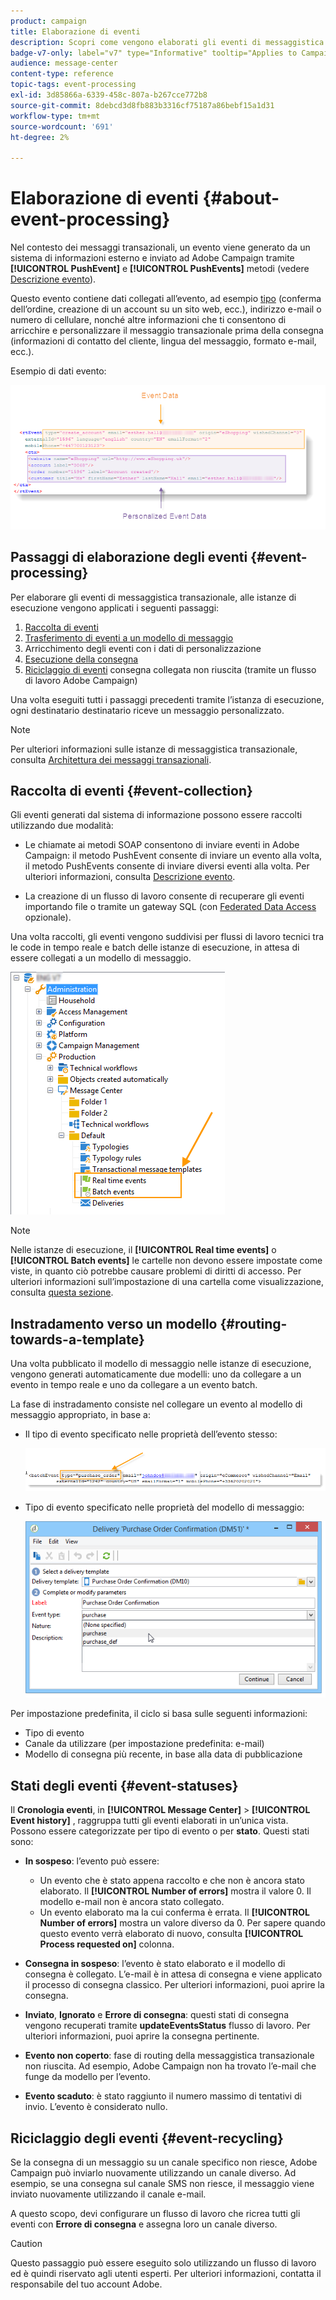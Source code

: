 ```yaml
---
product: campaign
title: Elaborazione di eventi
description: Scopri come vengono elaborati gli eventi di messaggistica transazionale in Adobe Campaign Classic
badge-v7-only: label="v7" type="Informative" tooltip="Applies to Campaign Classic v7 only"
audience: message-center
content-type: reference
topic-tags: event-processing
exl-id: 3d85866a-6339-458c-807a-b267cce772b8
source-git-commit: 8debcd3d8fb883b3316cf75187a86bebf15a1d31
workflow-type: tm+mt
source-wordcount: '691'
ht-degree: 2%

---
```


# Elaborazione di eventi {#about-event-processing}



Nel contesto dei messaggi transazionali, un evento viene generato da un sistema di informazioni esterno e inviato ad Adobe Campaign tramite **[!UICONTROL PushEvent]** e **[!UICONTROL PushEvents]** metodi (vedere [Descrizione evento](../../message-center/using/event-description.md)).

Questo evento contiene dati collegati all’evento, ad esempio [tipo](../../message-center/using/creating-event-types.md) (conferma dell’ordine, creazione di un account su un sito web, ecc.), indirizzo e-mail o numero di cellulare, nonché altre informazioni che ti consentono di arricchire e personalizzare il messaggio transazionale prima della consegna (informazioni di contatto del cliente, lingua del messaggio, formato e-mail, ecc.).

Esempio di dati evento:

![](assets/messagecenter_events_request_001.png)

## Passaggi di elaborazione degli eventi {#event-processing}

Per elaborare gli eventi di messaggistica transazionale, alle istanze di esecuzione vengono applicati i seguenti passaggi:

1. [Raccolta di eventi](#event-collection)
1. [Trasferimento di eventi a un modello di messaggio](#routing-towards-a-template)
1. Arricchimento degli eventi con i dati di personalizzazione
1. [Esecuzione della consegna](../../message-center/using/delivery-execution.md)
1. [Riciclaggio di eventi](#event-recycling) consegna collegata non riuscita (tramite un flusso di lavoro Adobe Campaign)

Una volta eseguiti tutti i passaggi precedenti tramite l’istanza di esecuzione, ogni destinatario destinatario riceve un messaggio personalizzato.

>[!NOTE]
>
>Per ulteriori informazioni sulle istanze di messaggistica transazionale, consulta [Architettura dei messaggi transazionali](../../message-center/using/transactional-messaging-architecture.md).


## Raccolta di eventi {#event-collection}

Gli eventi generati dal sistema di informazione possono essere raccolti utilizzando due modalità:

* Le chiamate ai metodi SOAP consentono di inviare eventi in Adobe Campaign: il metodo PushEvent consente di inviare un evento alla volta, il metodo PushEvents consente di inviare diversi eventi alla volta. Per ulteriori informazioni, consulta [Descrizione evento](../../message-center/using/event-description.md).

* La creazione di un flusso di lavoro consente di recuperare gli eventi importando file o tramite un gateway SQL (con [Federated Data Access](../../installation/using/about-fda.md) opzionale).

Una volta raccolti, gli eventi vengono suddivisi per flussi di lavoro tecnici tra le code in tempo reale e batch delle istanze di esecuzione, in attesa di essere collegati a un modello di messaggio.

![](assets/messagecenter_events_queues_001.png)

>[!NOTE]
>
>Nelle istanze di esecuzione, il **[!UICONTROL Real time events]** o **[!UICONTROL Batch events]** le cartelle non devono essere impostate come viste, in quanto ciò potrebbe causare problemi di diritti di accesso. Per ulteriori informazioni sull’impostazione di una cartella come visualizzazione, consulta [questa sezione](../../platform/using/access-management-folders.md).

## Instradamento verso un modello {#routing-towards-a-template}

Una volta pubblicato il modello di messaggio nelle istanze di esecuzione, vengono generati automaticamente due modelli: uno da collegare a un evento in tempo reale e uno da collegare a un evento batch.

La fase di instradamento consiste nel collegare un evento al modello di messaggio appropriato, in base a:

* Il tipo di evento specificato nelle proprietà dell’evento stesso:

   ![](assets/messagecenter_event_type_001.png)

* Tipo di evento specificato nelle proprietà del modello di messaggio:

   ![](assets/messagecenter_event_type_002.png)

Per impostazione predefinita, il ciclo si basa sulle seguenti informazioni:

* Tipo di evento
* Canale da utilizzare (per impostazione predefinita: e-mail)
* Modello di consegna più recente, in base alla data di pubblicazione

## Stati degli eventi {#event-statuses}

Il **Cronologia eventi**, in **[!UICONTROL Message Center]** > **[!UICONTROL Event history]** , raggruppa tutti gli eventi elaborati in un’unica vista. Possono essere categorizzate per tipo di evento o per **stato**. Questi stati sono:

* **In sospeso**: l’evento può essere:

   * Un evento che è stato appena raccolto e che non è ancora stato elaborato. Il **[!UICONTROL Number of errors]** mostra il valore 0. Il modello e-mail non è ancora stato collegato.
   * Un evento elaborato ma la cui conferma è errata. Il **[!UICONTROL Number of errors]** mostra un valore diverso da 0. Per sapere quando questo evento verrà elaborato di nuovo, consulta **[!UICONTROL Process requested on]** colonna.

* **Consegna in sospeso**: l’evento è stato elaborato e il modello di consegna è collegato. L’e-mail è in attesa di consegna e viene applicato il processo di consegna classico. Per ulteriori informazioni, puoi aprire la consegna.
* **Inviato**, **Ignorato** e **Errore di consegna**: questi stati di consegna vengono recuperati tramite **updateEventsStatus** flusso di lavoro. Per ulteriori informazioni, puoi aprire la consegna pertinente.
* **Evento non coperto**: fase di routing della messaggistica transazionale non riuscita. Ad esempio, Adobe Campaign non ha trovato l’e-mail che funge da modello per l’evento.
* **Evento scaduto**: è stato raggiunto il numero massimo di tentativi di invio. L’evento è considerato nullo.

## Riciclaggio degli eventi {#event-recycling}

Se la consegna di un messaggio su un canale specifico non riesce, Adobe Campaign può inviarlo nuovamente utilizzando un canale diverso. Ad esempio, se una consegna sul canale SMS non riesce, il messaggio viene inviato nuovamente utilizzando il canale e-mail.

A questo scopo, devi configurare un flusso di lavoro che ricrea tutti gli eventi con **Errore di consegna** e assegna loro un canale diverso.

>[!CAUTION]
>
>Questo passaggio può essere eseguito solo utilizzando un flusso di lavoro ed è quindi riservato agli utenti esperti. Per ulteriori informazioni, contatta il responsabile del tuo account Adobe.